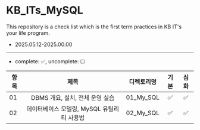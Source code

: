 # KB_ITs_MySQL

This repository is a check list which is the first term practices in KB IT's your life program.
- 2025.05.12-2025.00.00

---
- complete: ✅, uncomplete: ☐

| 항목 |  제목  | 디렉토리명 | 기본 | 심화 |
|------|:----:|:----:|:----:|:----:|
| 01 |DBMS 개요, 설치, 전체 운영 실습 | 01_My_SQL | ✅ | ✅ |
| 02 |데이터베이스 모델링, MySQL 유틸리티 사용법 | 02_My_SQL | ✅ | ✅ |
